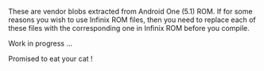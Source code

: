 These are vendor blobs extracted from Android One (5.1) ROM.
If for some reasons you wish to use Infinix ROM files, then you need to replace
each of these files with the corresponding one in Infinix ROM before you compile.


Work in progress ...

Promised to eat your cat !
